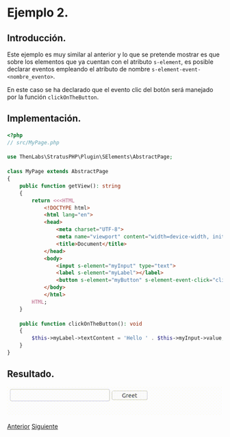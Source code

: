 
# Ejemplo 2.

## Introducción.

Este ejemplo es muy similar al anterior y lo que se pretende mostrar es que sobre los elementos que ya cuentan con el atributo `s-element`, es posible declarar eventos empleando el atributo de nombre `s-element-event-<nombre_evento>`.

En este caso se ha declarado que el evento clic del botón será manejado por la función `clickOnTheButton`.

## Implementación.

```php
<?php
// src/MyPage.php

use ThenLabs\StratusPHP\Plugin\SElements\AbstractPage;

class MyPage extends AbstractPage
{
    public function getView(): string
    {
        return <<<HTML
            <!DOCTYPE html>
            <html lang="en">
            <head>
                <meta charset="UTF-8">
                <meta name="viewport" content="width=device-width, initial-scale=1.0">
                <title>Document</title>
            </head>
            <body>
                <input s-element="myInput" type="text">
                <label s-element="myLabel"></label>
                <button s-element="myButton" s-element-event-click="clickOnTheButton">Greet</button>
            </body>
            </html>
        HTML;
    }

    public function clickOnTheButton(): void
    {
        $this->myLabel->textContent = 'Hello ' . $this->myInput->value;
    }
}
```

## Resultado.

![](result.gif)

<a class="float-left" href="../1/example.html">Anterior</a>
<a class="float-right" href="../3/example.html">Siguiente</a>